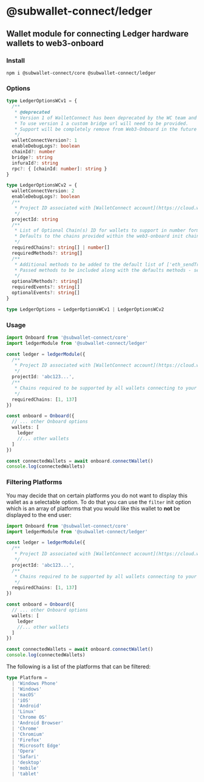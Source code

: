 # @subwallet-connect/ledger

## Wallet module for connecting Ledger hardware wallets to web3-onboard

### Install

`npm i @subwallet-connect/core @subwallet-connect/ledger`

### Options

```typescript
type LedgerOptionsWCv1 = {
  /**
   * @deprecated
   * Version 1 of WalletConnect has been deprecated by the WC team and the WC bridge is not available.
   * To use version 1 a custom bridge url will need to be provided.
   * Support will be completely remove from Web3-Onboard in the future
   */
  walletConnectVersion?: 1
  enableDebugLogs?: boolean
  chainId?: number
  bridge?: string
  infuraId?: string
  rpc?: { [chainId: number]: string }
}

type LedgerOptionsWCv2 = {
  walletConnectVersion: 2
  enableDebugLogs?: boolean
  /**
   * Project ID associated with [WalletConnect account](https://cloud.walletconnect.com)
   */
  projectId: string
  /**
   * List of Optional Chain(s) ID for wallets to support in number format (integer or hex)
   * Defaults to the chains provided within the web3-onboard init chain property
   */
  requiredChains?: string[] | number[]
  requiredMethods?: string[]
  /**
   * Additional methods to be added to the default list of ['eth_sendTransaction',  'eth_signTransaction',  'personal_sign',  'eth_sign',  'eth_signTypedData',  'eth_signTypedData_v4']
   * Passed methods to be included along with the defaults methods - see https://docs.walletconnect.com/2.0/web/walletConnectModal/options
   */
  optionalMethods?: string[]
  requiredEvents?: string[]
  optionalEvents?: string[]
}

type LedgerOptions = LedgerOptionsWCv1 | LedgerOptionsWCv2
```

### Usage

```typescript
import Onboard from '@subwallet-connect/core'
import ledgerModule from '@subwallet-connect/ledger'

const ledger = ledgerModule({
  /**
   * Project ID associated with [WalletConnect account](https://cloud.walletconnect.com)
   */
  projectId: 'abc123...',
  /**
   * Chains required to be supported by all wallets connecting to your DApp
   */
  requiredChains: [1, 137]
})

const onboard = Onboard({
  // ... other Onboard options
  wallets: [
    ledger
    //... other wallets
  ]
})

const connectedWallets = await onboard.connectWallet()
console.log(connectedWallets)
```

### Filtering Platforms

You may decide that on certain platforms you do not want to display this wallet as a selectable option. To do that you can use the `filter` init option which is an array of platforms that you would like this wallet to **not** be displayed to the end user:

```typescript
import Onboard from '@subwallet-connect/core'
import ledgerModule from '@subwallet-connect/ledger'

const ledger = ledgerModule({
  /**
   * Project ID associated with [WalletConnect account](https://cloud.walletconnect.com)
   */
  projectId: 'abc123...',
  /**
   * Chains required to be supported by all wallets connecting to your DApp
   */
  requiredChains: [1, 137]
})

const onboard = Onboard({
  // ... other Onboard options
  wallets: [
    ledger
    //... other wallets
  ]
})

const connectedWallets = await onboard.connectWallet()
console.log(connectedWallets)
```

The following is a list of the platforms that can be filtered:

```typescript
type Platform =
  | 'Windows Phone'
  | 'Windows'
  | 'macOS'
  | 'iOS'
  | 'Android'
  | 'Linux'
  | 'Chrome OS'
  | 'Android Browser'
  | 'Chrome'
  | 'Chromium'
  | 'Firefox'
  | 'Microsoft Edge'
  | 'Opera'
  | 'Safari'
  | 'desktop'
  | 'mobile'
  | 'tablet'
```

